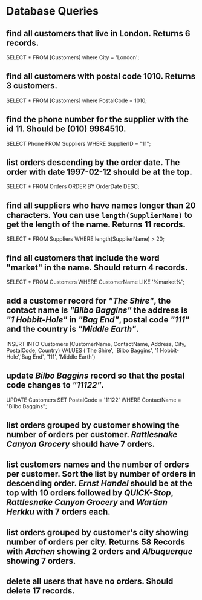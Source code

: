 # Database Queries

## find all customers that live in London. Returns 6 records.

SELECT * FROM [Customers] where City = 'London';

## find all customers with postal code 1010. Returns 3 customers.

SELECT * FROM [Customers] where PostalCode = 1010;

## find the phone number for the supplier with the id 11. Should be (010) 9984510.

SELECT Phone FROM Suppliers WHERE SupplierID = "11";

## list orders descending by the order date. The order with date 1997-02-12 should be at the top.

SELECT * FROM Orders ORDER BY OrderDate DESC;

## find all suppliers who have names longer than 20 characters. You can use `length(SupplierName)` to get the length of the name. Returns 11 records.

SELECT * FROM Suppliers WHERE length(SupplierName) > 20;

## find all customers that include the word "market" in the name. Should return 4 records.

SELECT * FROM Customers WHERE CustomerName LIKE '%market%';

## add a customer record for _"The Shire"_, the contact name is _"Bilbo Baggins"_ the address is _"1 Hobbit-Hole"_ in _"Bag End"_, postal code _"111"_ and the country is _"Middle Earth"_.

INSERT INTO Customers (CustomerName, ContactName, Address, City, PostalCode, Country) VALUES ('The Shire', 'Bilbo Baggins', '1 Hobbit-Hole','Bag End', '111', 'Middle Earth')

## update _Bilbo Baggins_ record so that the postal code changes to _"11122"_.

UPDATE Customers SET PostalCode = '11122' WHERE ContactName = "Bilbo Baggins";

## list orders grouped by customer showing the number of orders per customer. _Rattlesnake Canyon Grocery_ should have 7 orders.

## list customers names and the number of orders per customer. Sort the list by number of orders in descending order. _Ernst Handel_ should be at the top with 10 orders followed by _QUICK-Stop_, _Rattlesnake Canyon Grocery_ and _Wartian Herkku_ with 7 orders each.

## list orders grouped by customer's city showing number of orders per city. Returns 58 Records with _Aachen_ showing 2 orders and _Albuquerque_ showing 7 orders.

## delete all users that have no orders. Should delete 17 records.
